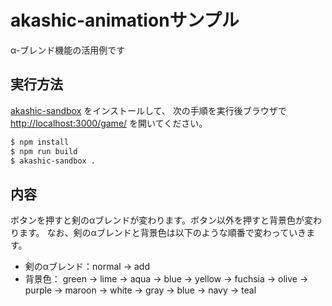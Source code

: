 # akashic-animationサンプル
α-ブレンド機能の活用例です

## 実行方法
[akashic-sandbox](https://github.com/akashic-games/akashic-sandbox) をインストールして、
次の手順を実行後ブラウザで <http://localhost:3000/game/> を開いてください。
```sh
$ npm install
$ npm run build
$ akashic-sandbox .
```

## 内容
ボタンを押すと剣のαブレンドが変わります。ボタン以外を押すと背景色が変わります。
なお、剣のαブレンドと背景色は以下のような順番で変わっていきます。
* 剣のαブレンド：normal -> add
* 背景色： green -> lime -> aqua -> blue -> yellow -> fuchsia -> olive -> purple -> maroon -> white -> gray -> blue -> navy -> teal
